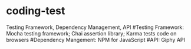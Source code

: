 # coding-test
Testing Framework, Dependency Management, API
#Testing Framework: Mocha testing framework; Chai assertion library; Karma tests code on browsers
#Dependency Mangement: NPM for JavaScript
#API: Giphy API

